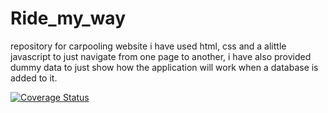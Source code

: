 # Ride_my_way
repository for carpooling website
i have used html, css and  a alittle javascript to just navigate from one page to another, i have also provided dummy data to just show how the application will work when a database is added to it.





<a href='https://coveralls.io/github/kenneth051/Ride_my_way?branch=master'><img src='https://coveralls.io/repos/github/kenneth051/Ride_my_way/badge.svg?branch=master' alt='Coverage Status' /></a>

